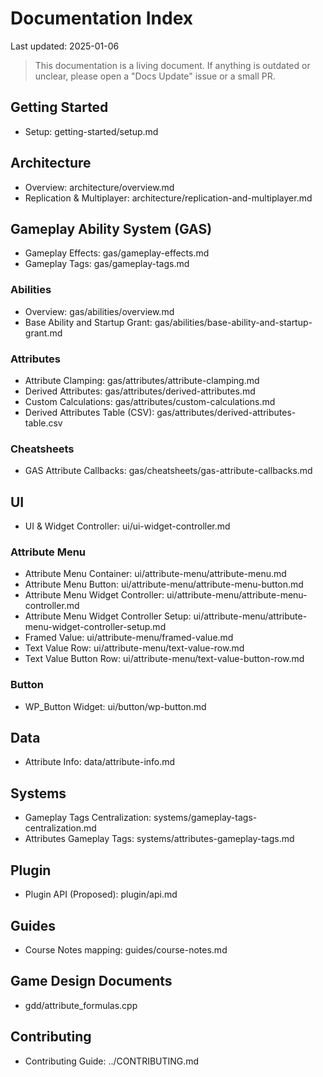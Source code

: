 # Documentation Index

Last updated: 2025-01-06

> This documentation is a living document. If anything is outdated or unclear, please open a "Docs Update" issue or a small PR.

## Getting Started
- Setup: getting-started/setup.md

## Architecture
- Overview: architecture/overview.md
- Replication & Multiplayer: architecture/replication-and-multiplayer.md

## Gameplay Ability System (GAS)
- Gameplay Effects: gas/gameplay-effects.md
- Gameplay Tags: gas/gameplay-tags.md

### Abilities
- Overview: gas/abilities/overview.md
- Base Ability and Startup Grant: gas/abilities/base-ability-and-startup-grant.md

### Attributes
- Attribute Clamping: gas/attributes/attribute-clamping.md
- Derived Attributes: gas/attributes/derived-attributes.md
- Custom Calculations: gas/attributes/custom-calculations.md
- Derived Attributes Table (CSV): gas/attributes/derived-attributes-table.csv

### Cheatsheets
- GAS Attribute Callbacks: gas/cheatsheets/gas-attribute-callbacks.md

## UI
- UI & Widget Controller: ui/ui-widget-controller.md

### Attribute Menu
- Attribute Menu Container: ui/attribute-menu/attribute-menu.md
- Attribute Menu Button: ui/attribute-menu/attribute-menu-button.md
- Attribute Menu Widget Controller: ui/attribute-menu/attribute-menu-controller.md
- Attribute Menu Widget Controller Setup: ui/attribute-menu/attribute-menu-widget-controller-setup.md
- Framed Value: ui/attribute-menu/framed-value.md
- Text Value Row: ui/attribute-menu/text-value-row.md
- Text Value Button Row: ui/attribute-menu/text-value-button-row.md

### Button
- WP_Button Widget: ui/button/wp-button.md

## Data
- Attribute Info: data/attribute-info.md

## Systems
- Gameplay Tags Centralization: systems/gameplay-tags-centralization.md
- Attributes Gameplay Tags: systems/attributes-gameplay-tags.md

## Plugin
- Plugin API (Proposed): plugin/api.md

## Guides
- Course Notes mapping: guides/course-notes.md

## Game Design Documents
- gdd/attribute_formulas.cpp

## Contributing
- Contributing Guide: ../CONTRIBUTING.md